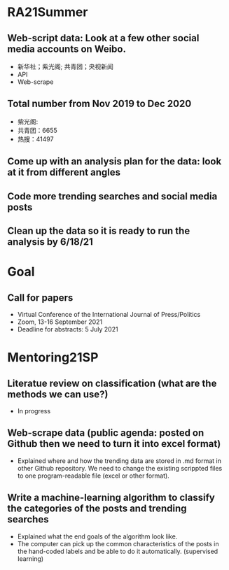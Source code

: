 # RA21Summer

## Web-script data: Look at a few other social media accounts on Weibo. 
- 新华社；紫光阁; 共青团；央视新闻
- API
- Web-scrape

## Total number from Nov 2019 to Dec 2020
- 紫光阁: 
- 共青团：6655
- 热搜：41497

## Come up with an analysis plan for the data: look at it from different angles

## Code more trending searches and social media posts

## Clean up the data so it is ready to run the analysis by 6/18/21

# Goal

## Call for papers
- Virtual Conference of the International Journal of Press/Politics
- Zoom, 13-16 September 2021
- Deadline for abstracts: 5 July 2021



# Mentoring21SP

## Literatue review on classification (what are the methods we can use?)
- In progress

## Web-scrape data (public agenda: posted on Github then we need to turn it into excel format)

- Explained where and how the trending data are stored in .md format in other Github repository. We need to change the existing scrippted files to one program-readable file (excel or other format).

## Write a machine-learning algorithm to classify the categories of the posts and trending searches

- Explained what the end goals of the algorithm look like.
- The computer can pick up the common characteristics of the posts in the hand-coded labels and be able to do it automatically. (supervised learning)
